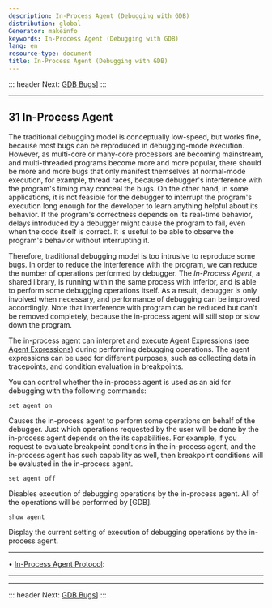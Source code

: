 ```yaml
---
description: In-Process Agent (Debugging with GDB)
distribution: global
Generator: makeinfo
keywords: In-Process Agent (Debugging with GDB)
lang: en
resource-type: document
title: In-Process Agent (Debugging with GDB)
---
```

::: header
Next: [GDB Bugs](GDB-Bugs.html#GDB-Bugs)]
:::

---

## 31 In-Process Agent

The traditional debugging model is conceptually low-speed, but works fine, because most bugs can be reproduced in debugging-mode execution. However, as multi-core or many-core processors are becoming mainstream, and multi-threaded programs become more and more popular, there should be more and more bugs that only manifest themselves at normal-mode execution, for example, thread races, because debugger's interference with the program's timing may conceal the bugs. On the other hand, in some applications, it is not feasible for the debugger to interrupt the program's execution long enough for the developer to learn anything helpful about its behavior. If the program's correctness depends on its real-time behavior, delays introduced by a debugger might cause the program to fail, even when the code itself is correct. It is useful to be able to observe the program's behavior without interrupting it.

Therefore, traditional debugging model is too intrusive to reproduce some bugs. In order to reduce the interference with the program, we can reduce the number of operations performed by debugger. The *In-Process Agent*, a shared library, is running within the same process with inferior, and is able to perform some debugging operations itself. As a result, debugger is only involved when necessary, and performance of debugging can be improved accordingly. Note that interference with program can be reduced but can't be removed completely, because the in-process agent will still stop or slow down the program.

The in-process agent can interpret and execute Agent Expressions (see [Agent Expressions](Agent-Expressions.html#Agent-Expressions)) during performing debugging operations. The agent expressions can be used for different purposes, such as collecting data in tracepoints, and condition evaluation in breakpoints.

You can control whether the in-process agent is used as an aid for debugging with the following commands:

`set agent on`

Causes the in-process agent to perform some operations on behalf of the debugger. Just which operations requested by the user will be done by the in-process agent depends on the its capabilities. For example, if you request to evaluate breakpoint conditions in the in-process agent, and the in-process agent has such capability as well, then breakpoint conditions will be evaluated in the in-process agent.

`set agent off`

Disables execution of debugging operations by the in-process agent. All of the operations will be performed by [GDB].

`show agent`

Display the current setting of execution of debugging operations by the in-process agent.

---

• [In-Process Agent Protocol](In_002dProcess-Agent-Protocol.html#In_002dProcess-Agent-Protocol):     

---

---

::: header
Next: [GDB Bugs](GDB-Bugs.html#GDB-Bugs)]
:::
